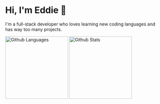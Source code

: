 # Hi, I'm Eddie 👋
I'm a full-stack developer who loves learning new coding languages and has way too many projects.

<img height="200" align="center" src="https://camo.githubusercontent.com/d2873783f82f915ee6cbf2578f2e7c2d432b7bb8b03d775d8a4039904371d5fe/68747470733a2f2f6769746875622d726561646d652d73746174732e76657263656c2e6170702f6170692f746f702d6c616e67733f757365726e616d653d6269616e63612d38266c61796f75743d636f6d70616374266c616e67735f636f756e743d3826636172645f77696474683d333230267468656d653d64726163756c61" alt="Github Languages" data-canonical-src="https://github-readme-stats.vercel.app/api/top-langs?username=b-edd&amp;layout=compact&amp;langs_count=8&amp;card_width=320&amp;theme=dracula" style="max-width: 100%;">
<img height="200" align="center" src="https://camo.githubusercontent.com/00e870e06eac2a2e2026df55045d4ae0c3c787b4d4e9dbd62eee865774636302/68747470733a2f2f6769746875622d726561646d652d73746174732e76657263656c2e6170702f6170693f757365726e616d653d6269616e63612d38267468656d653d64726163756c612672616e6b5f69636f6e3d676974687562" alt="Github Stats" data-canonical-src="https://github-readme-stats.vercel.app/api?username=b-edd&amp;theme=dracula&amp;rank_icon=github" style="max-width: 100%;">
<!--
**B-Edd/B-Edd** is a ✨ _special_ ✨ repository because its `README.md` (this file) appears on your GitHub profile.

Here are some ideas to get you started:

- 🔭 I’m currently working on ...
- 🌱 I’m currently learning ...
- 👯 I’m looking to collaborate on ...
- 🤔 I’m looking for help with ...
- 💬 Ask me about ...
- 📫 How to reach me: ...
- 😄 Pronouns: ...
- ⚡ Fun fact: ...
-->
